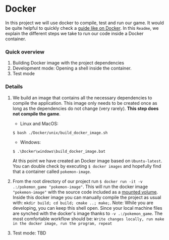 # Docker

In this project we will use docker to compile, test and run our game. It would be quite helpful to quickly check a [guide like on Docker](https://phoenixnap.com/kb/docker-image-vs-container). In this `Readme`, we explain the different steps we take to run our code inside a Docker container.

### Quick overview
1. Building Docker image with the project dependencies
2. Development mode: Opening a shell inside the container.
3. Test mode

### Details

1. We build an image that contains all the necessary dependencies to compile the application. This image only needs to be created once as long as the dependencies do not change (very rarely). **This step does not compile the game**.
    - Linux and MacOS:
    
    ```$ bash ./Docker/unix/build_docker_image.sh```

    - Windows:
    
    ```$ .\Docker\windows\build_docker_image.bat```
   
    At this point we have created an Docker image based on `Ubuntu-latest`. You can double check by executing `$ docker images` and hopefully find that a container called `pokemon-image`.

2. From the root directory of our project run `$ docker run -it -v .:/pokemon_game "pokemon-image"`. This will run the docker image `"pokemon-image"` with the source code included as a [mounted volume](https://docs.docker.com/storage/volumes/). Inside this docker image you can manually compile the project as usual with: `mkdir build; cd build; cmake ..; make;`. Note: While you are developing, you can keep this shell open. Since your local machine files are synched with the docker's image thanks to `-v .:/pokemon_game`. The most comfortable workflow should be: `Write changes locally, run make in the docker image, run the program, repeat`

3. Test mode: TBD
